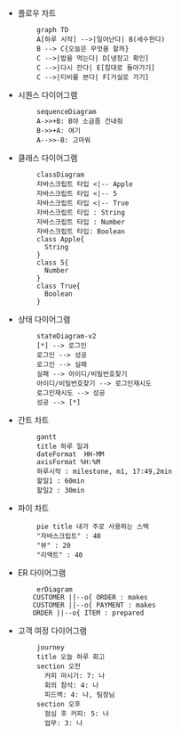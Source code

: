 - 플로우 차트

```mermaid
		graph TD
	    A[하루 시작] -->|일어난다| B(세수한다)
	    B --> C{오늘은 무엇을 할까}
	    C -->|밥을 먹는다| D[냉장고 확인]
	    C -->|다시 잔다| E[침대로 돌아가기]
	    C -->|티비를 본다| F[거실로 가기]
```

- 시퀀스 다이어그램
```mermaid
		sequenceDiagram
	    A->>+B: B야 소금좀 건내줘
	    B->>+A: 여기
	    A-->>-B: 고마워
```

- 클래스 다이어그램

```mermaid
		classDiagram
	    자바스크립트 타입 <|-- Apple
	    자바스크립트 타입 <|-- 5
	    자바스크립트 타입 <|-- True
	    자바스크립트 타입 : String 
	    자바스크립트 타입 : Number
	    자바스크립트 타입: Boolean
	    class Apple{
	      String
	    }
	    class 5{
	      Number
	    }
	    class True{
	      Boolean
	    }
```

- 상태 다이어그램

```mermaid
		stateDiagram-v2
	    [*] --> 로그인
	    로그인 --> 성공
	    로그인 --> 실패
	    실패 --> 아이디/비밀번호찾기
	    아이디/비밀번호찾기 --> 로그인재시도
	    로그인재시도 --> 성공
	    성공 --> [*]
```

- 간트 차트

```mermaid
		gantt
	    title 하루 일과
	    dateFormat  HH-MM
	    axisFormat %H:%M
	    하루시작 : milestone, m1, 17:49,2min
	    할일1 : 60min
	    할일2 : 30min
```

- 파이 차트

```mermaid
		pie title 내가 주로 사용하는 스택
	    "자바스크립트" : 40
	    "뷰" : 20
	    "리액트" : 40
```

- ER 다이어그램

```mermaid
		erDiagram
       CUSTOMER ||--o{ ORDER : makes
       CUSTOMER ||--o{ PAYMENT : makes
       ORDER ||--o{ ITEM : prepared
```

- 고객 여정 다이어그램

```mermaid
		journey 
	    title 오늘 하루 회고
	    section 오전
	      커피 마시기: 7: 나
	      회의 참석: 4: 나
	      피드백: 4: 나, 팀장님
	    section 오후
	      점심 후 커피: 5: 나
	      업무: 3: 나
```
